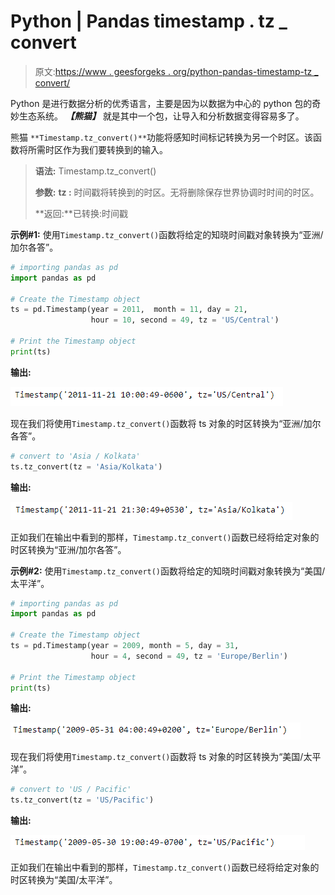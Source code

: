 # Python | Pandas timestamp . tz _ convert

> 原文:[https://www . geesforgeks . org/python-pandas-timestamp-tz _ convert/](https://www.geeksforgeeks.org/python-pandas-timestamp-tz_convert/)

Python 是进行数据分析的优秀语言，主要是因为以数据为中心的 python 包的奇妙生态系统。 ***【熊猫】*** 就是其中一个包，让导入和分析数据变得容易多了。

熊猫 `**Timestamp.tz_convert()**`功能将感知时间标记转换为另一个时区。该函数将所需时区作为我们要转换到的输入。

> **语法:** Timestamp.tz_convert()
> 
> **参数:**
> **tz :** 时间戳将转换到的时区。无将删除保存世界协调时时间的时区。
> 
> **返回:**已转换:时间戳

**示例#1:** 使用`Timestamp.tz_convert()`函数将给定的知晓时间戳对象转换为“亚洲/加尔各答”。

```py
# importing pandas as pd
import pandas as pd

# Create the Timestamp object
ts = pd.Timestamp(year = 2011,  month = 11, day = 21, 
                  hour = 10, second = 49, tz = 'US/Central') 

# Print the Timestamp object
print(ts)
```

**输出:**

![](img/46bacf48d4678c79bc6cd69f1866e796.png)

现在我们将使用`Timestamp.tz_convert()`函数将 ts 对象的时区转换为“亚洲/加尔各答”。

```py
# convert to 'Asia / Kolkata'
ts.tz_convert(tz = 'Asia/Kolkata')
```

**输出:**

![](img/ba3a18af97bc4ff6f701e93631ffe02c.png)

正如我们在输出中看到的那样，`Timestamp.tz_convert()`函数已经将给定对象的时区转换为“亚洲/加尔各答”。

**示例#2:** 使用`Timestamp.tz_convert()`函数将给定的知晓时间戳对象转换为“美国/太平洋”。

```py
# importing pandas as pd
import pandas as pd

# Create the Timestamp object
ts = pd.Timestamp(year = 2009, month = 5, day = 31, 
                  hour = 4, second = 49, tz = 'Europe/Berlin')

# Print the Timestamp object
print(ts)
```

**输出:**

![](img/d98f3b94a4739afa3c5c3e1b0193125e.png)

现在我们将使用`Timestamp.tz_convert()`函数将 ts 对象的时区转换为“美国/太平洋”。

```py
# convert to 'US / Pacific'
ts.tz_convert(tz = 'US/Pacific')
```

**输出:**

![](img/049d32905144a3c252f527eba5d33dee.png)

正如我们在输出中看到的那样，`Timestamp.tz_convert()`函数已经将给定对象的时区转换为“美国/太平洋”。